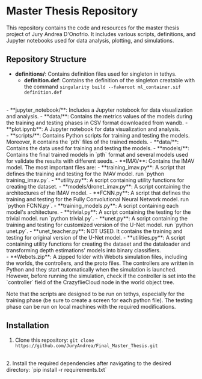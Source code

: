 # Master Thesis Repository

This repository contains the code and resources for the master thesis project of Jury Andrea D'Onofrio. It includes various scripts, definitions, and Jupyter notebooks used for data analysis, plotting, and simulations.

## Repository Structure

- **definitions/**: Contains definition files used for singleton in tethys.
    - **definition.def**: Contains the definition of the singleton creatable with the command `singularity build --fakeroot ml_container.sif definition.def`
<br>
- **jupyter_notebook/**: Includes a Jupyter notebook for data visualization and analysis.
    - **data/**: Contains the metrics values of the models during the training and testing phases in CSV format downloaded from wandb.
    - **plot.ipynb**: A Jupyter notebook for data visualization and analysis.
<br>
- **scripts/**: Contains Python scripts for training and testing the models. Moreover, it contains the `pth` files of the trained models.
    - **data/**: Contains the data used for training and testing the models.
    - **models/**: Contains the final trained models in `pth` format and several models used for validate the results with different seeds.
    - **IMAV**: Contains the IMAV model. The most important files are:
        - **training_imav.py**: A script that defines the training and testing for the IMAV model.
        run `python training_imav.py`.
        - **utility.py**: A script containing utility functions for creating the dataset.
        - **models/dronet_imav.py**: A script containing the architectures of the IMAV model.
    - **FCNN.py**: A script that defines the training and testing for the Fully Convolutional Neural Network model.
    run `python FCNN.py`.
    - **training_models.py**: A script containing each model's architecture.
    - **trivial.py**: A script containing the testing for the trivial model.
    run `python trivial.py`.
    - **unet.py**: A script containing the training and testing for customized version of the U-Net model.
    run `python unet.py`.
    - **unet_teacher.py**: NOT USED. It contains the training and testing for original version of the U-Net model.
    - **utilities.py**: A script containing utility functions for creating the dataset and the dataloader and transforming depth estimations' models into binary classifiers.
<br>
- **Webots.zip**: A zipped folder with Webots simulation files, including the worlds, the controllers, and the proto files. The controllers are written in Python and they start automatically when the simulation is launched. However, before running the simulation, check if the controller is set into the `controller` field of the CrazyflieCloud node in the world object tree.

Note that the scripts are designed to be run on tethys, especially for the training phase (be sure to create a screen for each python file). The testing phase can be run on local machines with the required modifications.

## Installation

1. Clone this repository:
    `git clone https://github.com/JuryAndrea/Final_Master_Thesis.git`
<br>
2. Install the required dependencies after navigating to the desired directory:
    `pip install -r requirements.txt`


